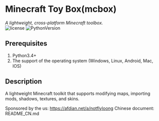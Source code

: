 # Minecraft Toy Box(mcbox)
*A lightweight, cross-platform Minecraft toolbox.*  
![license](https://img.shields.io/badge/license-MIT%20License-lightgrey)
![PythonVersion](https://img.shields.io/badge/Python-3.4%2B-green)

## Prerequisites
1. Python3.4+
2. The support of the operating system (Windows, Linux, Android, Mac, IOS)

## Description
A lightweight Minecraft toolkit that supports modifying maps, importing mods, shadows, textures, and skins.

Sponsored by the us: https://afdian.net/a/notflyloong
Chinese document: README_CN.md
